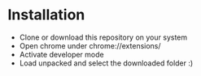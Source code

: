 # Installation

- Clone or download this repository on your system
- Open chrome under chrome://extensions/
- Activate developer mode
- Load unpacked and select the downloaded folder :)
